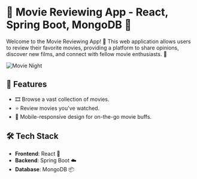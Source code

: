 # 🍿 Movie Reviewing App - React, Spring Boot, MongoDB 🎥

Welcome to the Movie Reviewing App! 🎉 This web application allows users to review their favorite movies, providing a platform to share opinions, discover new films, and connect with fellow movie enthusiasts. 🤩

![Movie Night](include/Screen/ss_1.png)

## 🚀 Features

- 🎞️ Browse a vast collection of movies.
- ⭐ Review movies you've watched.
- 📱 Mobile-responsive design for on-the-go movie buffs.

## 🛠️ Tech Stack

- **Frontend**: React 🌟
- **Backend**: Spring Boot ☁️
- **Database**: MongoDB 📦
